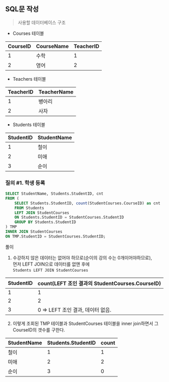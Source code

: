 ## SQL문 작성
> 사용할 데이터베이스 구조
- Courses 테이블<br>

| CourseID | CourseName | TeacherID |
|----------|------------|-----------|
| 1        | 수학      | 1         |
| 2        | 영어       | 2         |

- Teachers 테이블<br>

| TeacherID | TeacherName |
|----------|------------|
| 1        | 병아리      |
| 2        | 사자       |

- Students 테이블<br>

| StudentID | StudentName |
|-----------|-------------|
| 1         | 철이          |
| 2         | 미애          |
| 3        | 순이        |


### 질의 #1. 학생 등록

```sql
SELECT StudentName, Students.StudentID, cnt
FROM (
    SELECT Students.StudentID, count(StudentCourses.CourseID) as cnt
    FROM Students
    LEFT JOIN StudentCourses
    ON Students.StudentID = StudentCourses.StudentID
    GROUP BY Students.StudentID
) TMP
INNER JOIN StudentCourses
ON TMP.StudentID = StudentCourses.StudentID;
```

풀이
1. 수강하지 않은 데이터는 없어야 하므로(순이의 강의 수는 0개이어야하므로), <br>먼저 LEFT JOIN으로 데이터를 없앤 후에<br>`Students LEFT JOIN StudentCourses`

| StudentID | count(LEFT 조인 결과의 StudentCourses.CourseID)     |
|-----------|------------------------------------------------|
| 1         | 1                                              |
| 2         | 2                                              |
| 3        | 0        => LEFT 조인 결과, 데이터 없음.                |

2. 이렇게 조회된 TMP 테이블과 StudentCourses 테이블을 inner join하면서 그 CourseID의 갯수를 구한다.

| StudentName | Students.StudentID | count |
|-------------|--------------------|-----------|
| 철이          | 1 | 1         |
| 미애          | 2 | 2         |
| 순이          | 3 |0|